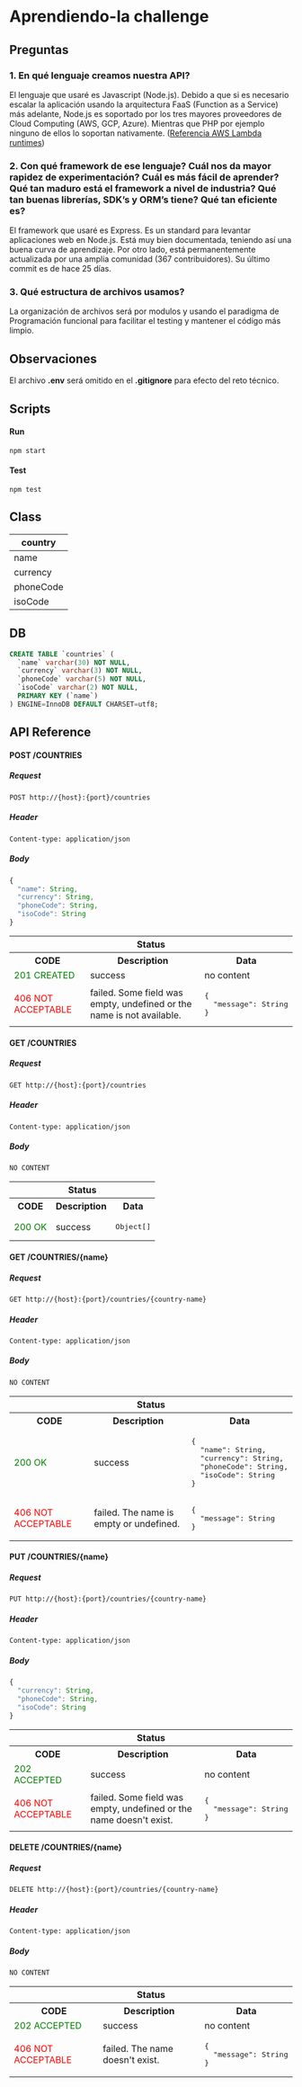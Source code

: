 Aprendiendo-la challenge
=====================

## Preguntas

### 1. En qué lenguaje creamos nuestra API?
El lenguaje que usaré es Javascript (Node.js). Debido a que si es necesario escalar la aplicación usando la arquitectura FaaS (Function as a Service) más adelante, Node.js es soportado por los tres mayores proveedores de Cloud Computing (AWS, GCP, Azure). Mientras que PHP por ejemplo ninguno de ellos lo soportan nativamente. ([Referencia AWS Lambda runtimes](https://docs.aws.amazon.com/lambda/latest/dg/lambda-runtimes.html))

### 2. Con qué framework de ese lenguaje? Cuál nos da mayor rapidez de experimentación? Cuál es más fácil de aprender? Qué tan maduro está el framework a nivel de industria? Qué tan buenas librerías, SDK’s y ORM’s tiene? Qué tan eficiente es?
El framework que usaré es Express. Es un standard para levantar aplicaciones web en Node.js. Está muy bien documentada, teniendo así una buena curva de aprendizaje. Por otro lado, está permanentemente actualizada por una amplia comunidad (367 contribuidores). Su último commit es de hace 25 días.

### 3. Qué estructura de archivos usamos?
La organización de archivos será por modulos y usando el paradigma de Programación funcional para facilitar el testing y mantener el código más limpio. 

## Observaciones
El archivo **.env** será omitido en el **.gitignore** para efecto del reto técnico.

## Scripts
#### Run
```
npm start
```
#### Test
```
npm test
```

## Class
| country   |
|-----------|
| name      |
| currency  |
| phoneCode |
| isoCode   |

## DB
```sql
CREATE TABLE `countries` (
  `name` varchar(30) NOT NULL,
  `currency` varchar(3) NOT NULL,
  `phoneCode` varchar(5) NOT NULL,
  `isoCode` varchar(2) NOT NULL,
  PRIMARY KEY (`name`)
) ENGINE=InnoDB DEFAULT CHARSET=utf8;
```

## API Reference

#### POST /COUNTRIES

##### Request
```
POST http://{host}:{port}/countries
```
##### Header
```
Content-type: application/json
```
##### Body
```js
{
  "name": String,
  "currency": String,
  "phoneCode": String,
  "isoCode": String
}
```

<table>
  <thead>
    <tr>
      <th colspan="3">Status</th>
    </tr>
  </thead>
  <tbody>
    <tr>
      <th>CODE</th>
      <th>Description</th>
      <th>Data</th>
    </tr>
    <tr>
      <td style="color:green;">201 CREATED</td>
      <td>success</td>
      <td>no content</td>
    </tr>
    <tr>
      <td style="color:red;">406 NOT ACCEPTABLE</td>
      <td>failed. Some field was empty, undefined or the name is not available.</td>
      <td>
<pre>{
  "message": String
}</pre>
      </td>
    </tr>
  </tbody>
</table>

#### GET /COUNTRIES

##### Request
```
GET http://{host}:{port}/countries
```
##### Header
```
Content-type: application/json
```
##### Body
```js
NO CONTENT
```

<table>
  <thead>
    <tr>
      <th colspan="3">Status</th>
    </tr>
  </thead>
  <tbody>
    <tr>
      <th>CODE</th>
      <th>Description</th>
      <th>Data</th>
    </tr>
    <tr>
      <td style="color:green;">200 OK</td>
      <td>success</td>
      <td><pre>Object[]</pre></td>
    </tr>
  </tbody>
</table>

#### GET /COUNTRIES/{name}

##### Request
```
GET http://{host}:{port}/countries/{country-name}
```
##### Header
```
Content-type: application/json
```
##### Body
```js
NO CONTENT
```

<table>
  <thead>
    <tr>
      <th colspan="3">Status</th>
    </tr>
  </thead>
  <tbody>
    <tr>
      <th>CODE</th>
      <th>Description</th>
      <th>Data</th>
    </tr>
    <tr>
      <td style="color:green;">200 OK</td>
      <td>success</td>
      <td><pre>{
  "name": String,
  "currency": String,
  "phoneCode": String,
  "isoCode": String
}</pre></td>
    </tr>
    <tr>
      <td style="color:red;">406 NOT ACCEPTABLE</td>
      <td>failed. The name is empty or undefined.</td>
      <td>
<pre>{
  "message": String
}</pre>
      </td>
    </tr>
  </tbody>
</table>

#### PUT /COUNTRIES/{name}

##### Request
```
PUT http://{host}:{port}/countries/{country-name}
```
##### Header
```
Content-type: application/json
```
##### Body
```js
{
  "currency": String,
  "phoneCode": String,
  "isoCode": String
}
```

<table>
  <thead>
    <tr>
      <th colspan="3">Status</th>
    </tr>
  </thead>
  <tbody>
    <tr>
      <th>CODE</th>
      <th>Description</th>
      <th>Data</th>
    </tr>
    <tr>
      <td style="color:green;">202 ACCEPTED</td>
      <td>success</td>
      <td>no content</td>
    </tr>
    <tr>
      <td style="color:red;">406 NOT ACCEPTABLE</td>
      <td>failed. Some field was empty, undefined or the name doesn't exist.</td>
      <td>
<pre>{
  "message": String
}</pre>
      </td>
    </tr>
  </tbody>
</table>

#### DELETE /COUNTRIES/{name}

##### Request
```
DELETE http://{host}:{port}/countries/{country-name}
```
##### Header
```
Content-type: application/json
```
##### Body
```js
NO CONTENT
```

<table>
  <thead>
    <tr>
      <th colspan="3">Status</th>
    </tr>
  </thead>
  <tbody>
    <tr>
      <th>CODE</th>
      <th>Description</th>
      <th>Data</th>
    </tr>
    <tr>
      <td style="color:green;">202 ACCEPTED</td>
      <td>success</td>
      <td>no content</td>
    </tr>
    <tr>
      <td style="color:red;">406 NOT ACCEPTABLE</td>
      <td>failed. The name doesn't exist.</td>
      <td>
<pre>{
  "message": String
}</pre>
      </td>
    </tr>
  </tbody>
</table>